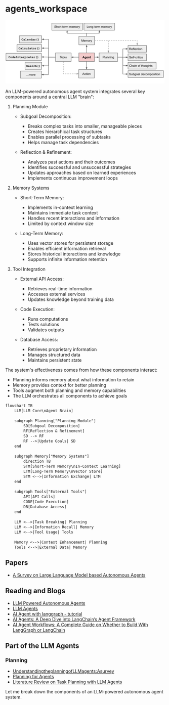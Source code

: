 # agents_workspace

![agent-diagraam](images/agent-overview.png)

An LLM-powered autonomous agent system integrates several key components around a central LLM "brain":

1. Planning Module
   - Subgoal Decomposition:
     * Breaks complex tasks into smaller, manageable pieces
     * Creates hierarchical task structures
     * Enables parallel processing of subtasks
     * Helps manage task dependencies

   - Reflection & Refinement:
     * Analyzes past actions and their outcomes
     * Identifies successful and unsuccessful strategies
     * Updates approaches based on learned experiences
     * Implements continuous improvement loops

2. Memory Systems
   - Short-Term Memory:
     * Implements in-context learning
     * Maintains immediate task context
     * Handles recent interactions and information
     * Limited by context window size

   - Long-Term Memory:
     * Uses vector stores for persistent storage
     * Enables efficient information retrieval
     * Stores historical interactions and knowledge
     * Supports infinite information retention

3. Tool Integration
   - External API Access:
     * Retrieves real-time information
     * Accesses external services
     * Updates knowledge beyond training data
   
   - Code Execution:
     * Runs computations
     * Tests solutions
     * Validates outputs

   - Database Access:
     * Retrieves proprietary information
     * Manages structured data
     * Maintains persistent state

The system's effectiveness comes from how these components interact:
- Planning informs memory about what information to retain
- Memory provides context for better planning
- Tools augment both planning and memory capabilities
- The LLM orchestrates all components to achieve goals

```mermaid
flowchart TB
    LLM[LLM Core\nAgent Brain]

    subgraph Planning["Planning Module"]
        SD[Subgoal Decomposition]
        RF[Reflection & Refinement]
        SD --> RF
        RF -->|Update Goals| SD
    end

    subgraph Memory["Memory Systems"]
        direction TB
        STM[Short-Term Memory\nIn-Context Learning]
        LTM[Long-Term Memory\nVector Store]
        STM <-->|Information Exchange| LTM
    end

    subgraph Tools["External Tools"]
        API[API Calls]
        CODE[Code Execution]
        DB[Database Access]
    end

    LLM <-->|Task Breaking| Planning
    LLM <-->|Information Recall| Memory
    LLM <-->|Tool Usage| Tools

    Memory <-->|Context Enhancement| Planning
    Tools <-->|External Data| Memory

```



## Papers
- [A Survey on Large Language Model based Autonomous Agents](https://arxiv.org/pdf/2308.11432)

## Reading and Blogs
- [LLM Powered Autonomous Agents](https://lilianweng.github.io/posts/2023-06-23-agent/)
- [LLM Agents](https://www.promptingguide.ai/research/llm-agents)
- [AI Agent with langgraph - tutorial](https://www.deeplearning.ai/short-courses/ai-agents-in-langgraph/)
- [AI Agents: A Deep Dive into LangChain’s Agent Framework](https://www.analyticsvidhya.com/blog/2024/07/langchains-agent-framework/)
- [AI Agent Workflows: A Complete Guide on Whether to Build With LangGraph or LangChain](https://towardsdatascience.com/ai-agent-workflows-a-complete-guide-on-whether-to-build-with-langgraph-or-langchain-117025509fa0)
  
## Part of the LLM Agents

### Planning
- [UnderstandingtheplanningofLLMagents:Asurvey](https://arxiv.org/pdf/2402.02716)
- [Planning for Agents](https://blog.langchain.dev/planning-for-agents/)
- [Literature Review on Task Planning with LLM Agents](https://isamu-website.medium.com/literature-review-on-task-planning-with-llm-agents-a5c60ce4f6de)

Let me break down the components of an LLM-powered autonomous agent system.




